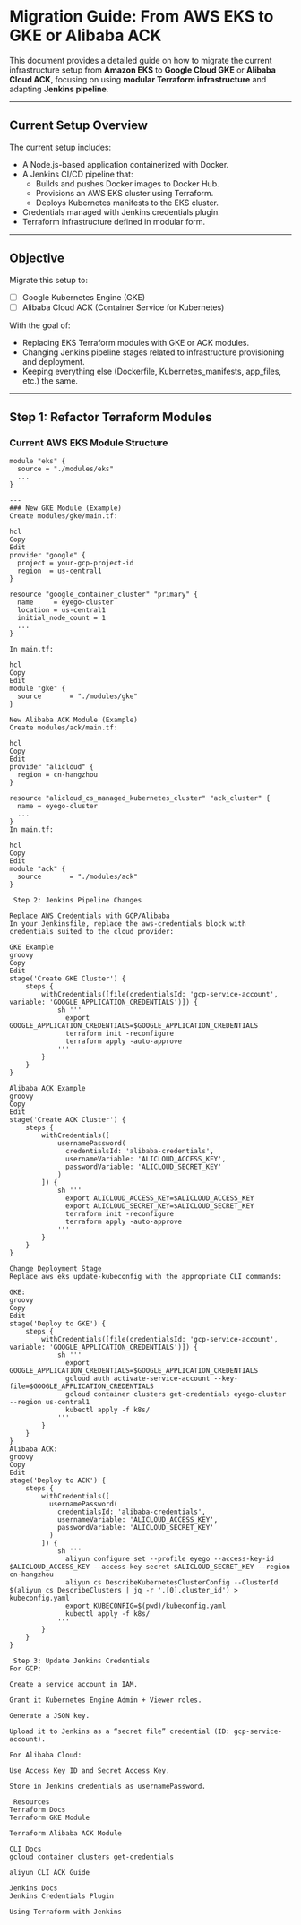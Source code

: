 # Migration Guide: From AWS EKS to GKE or Alibaba ACK

This document provides a detailed guide on how to migrate the current infrastructure setup from **Amazon EKS** to **Google Cloud GKE** or **Alibaba Cloud ACK**, focusing on using **modular Terraform infrastructure** and adapting  **Jenkins pipeline**.

---

## Current Setup Overview

The current setup includes:

- A Node.js-based application containerized with Docker.
- A Jenkins CI/CD pipeline that:
  - Builds and pushes Docker images to Docker Hub.
  - Provisions an AWS EKS cluster using Terraform.
  - Deploys Kubernetes manifests to the EKS cluster.
- Credentials managed with Jenkins credentials plugin.
- Terraform infrastructure defined in modular form.

---

## Objective

Migrate this setup to:

- [ ] Google Kubernetes Engine (GKE)
- [ ] Alibaba Cloud ACK (Container Service for Kubernetes)

With the goal of:

- Replacing EKS Terraform modules with GKE or ACK modules.
- Changing Jenkins pipeline stages related to infrastructure provisioning and deployment.
- Keeping everything else (Dockerfile, Kubernetes_manifests, app_files, etc.) the same.

---

## Step 1: Refactor Terraform Modules

### Current AWS EKS Module Structure

```hcl
module "eks" {
  source = "./modules/eks"
  ...
}

---
### New GKE Module (Example)
Create modules/gke/main.tf:

hcl
Copy
Edit
provider "google" {
  project = your-gcp-project-id
  region  = us-central1
}

resource "google_container_cluster" "primary" {
  name     = eyego-cluster
  location = us-central1
  initial_node_count = 1
  ...
}

In main.tf:

hcl
Copy
Edit
module "gke" {
  source       = "./modules/gke"
}

New Alibaba ACK Module (Example)
Create modules/ack/main.tf:

hcl
Copy
Edit
provider "alicloud" {
  region = cn-hangzhou
}

resource "alicloud_cs_managed_kubernetes_cluster" "ack_cluster" {
  name = eyego-cluster
  ...
}
In main.tf:

hcl
Copy
Edit
module "ack" {
  source       = "./modules/ack"
}

 Step 2: Jenkins Pipeline Changes

Replace AWS Credentials with GCP/Alibaba
In your Jenkinsfile, replace the aws-credentials block with credentials suited to the cloud provider:

GKE Example
groovy
Copy
Edit
stage('Create GKE Cluster') {
    steps {
        withCredentials([file(credentialsId: 'gcp-service-account', variable: 'GOOGLE_APPLICATION_CREDENTIALS')]) {
            sh '''
              export GOOGLE_APPLICATION_CREDENTIALS=$GOOGLE_APPLICATION_CREDENTIALS
              terraform init -reconfigure
              terraform apply -auto-approve
            '''
        }
    }
}

Alibaba ACK Example
groovy
Copy
Edit
stage('Create ACK Cluster') {
    steps {
        withCredentials([
            usernamePassword(
              credentialsId: 'alibaba-credentials',
              usernameVariable: 'ALICLOUD_ACCESS_KEY',
              passwordVariable: 'ALICLOUD_SECRET_KEY'
            )
        ]) {
            sh '''
              export ALICLOUD_ACCESS_KEY=$ALICLOUD_ACCESS_KEY
              export ALICLOUD_SECRET_KEY=$ALICLOUD_SECRET_KEY
              terraform init -reconfigure
              terraform apply -auto-approve
            '''
        }
    }
}

Change Deployment Stage
Replace aws eks update-kubeconfig with the appropriate CLI commands:

GKE:
groovy
Copy
Edit
stage('Deploy to GKE') {
    steps {
        withCredentials([file(credentialsId: 'gcp-service-account', variable: 'GOOGLE_APPLICATION_CREDENTIALS')]) {
            sh '''
              export GOOGLE_APPLICATION_CREDENTIALS=$GOOGLE_APPLICATION_CREDENTIALS
              gcloud auth activate-service-account --key-file=$GOOGLE_APPLICATION_CREDENTIALS
              gcloud container clusters get-credentials eyego-cluster --region us-central1
              kubectl apply -f k8s/
            '''
        }
    }
}
Alibaba ACK:
groovy
Copy
Edit
stage('Deploy to ACK') {
    steps {
        withCredentials([
          usernamePassword(
            credentialsId: 'alibaba-credentials',
            usernameVariable: 'ALICLOUD_ACCESS_KEY',
            passwordVariable: 'ALICLOUD_SECRET_KEY'
          )
        ]) {
            sh '''
              aliyun configure set --profile eyego --access-key-id $ALICLOUD_ACCESS_KEY --access-key-secret $ALICLOUD_SECRET_KEY --region cn-hangzhou
              aliyun cs DescribeKubernetesClusterConfig --ClusterId $(aliyun cs DescribeClusters | jq -r '.[0].cluster_id') > kubeconfig.yaml
              export KUBECONFIG=$(pwd)/kubeconfig.yaml
              kubectl apply -f k8s/
            '''
        }
    }
}

 Step 3: Update Jenkins Credentials
For GCP:

Create a service account in IAM.

Grant it Kubernetes Engine Admin + Viewer roles.

Generate a JSON key.

Upload it to Jenkins as a “secret file” credential (ID: gcp-service-account).

For Alibaba Cloud:

Use Access Key ID and Secret Access Key.

Store in Jenkins credentials as usernamePassword.

 Resources
Terraform Docs
Terraform GKE Module

Terraform Alibaba ACK Module

CLI Docs
gcloud container clusters get-credentials

aliyun CLI ACK Guide

Jenkins Docs
Jenkins Credentials Plugin

Using Terraform with Jenkins
